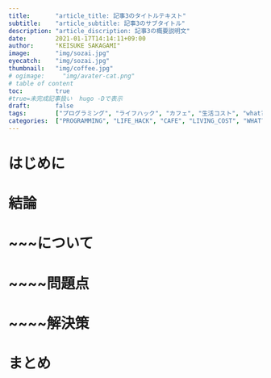 ```yaml
---
title:       "article_title: 記事3のタイトルテキスト"
subtitle:    "article_subtitle: 記事3のサブタイトル"
description: "article_discription: 記事3の概要説明文"
date:        2021-01-17T14:14:11+09:00
author:      "KEISUKE SAKAGAMI"
image:       "img/sozai.jpg"
eyecatch:    "img/sozai.jpg"
thumbnail:   "img/coffee.jpg"
# ogimage:     "img/avater-cat.png"
# table of content
toc:         true
#true=未完成記事扱い  hugo -Dで表示
draft:       false
tags:        ["プログラミング", "ライフハック", "カフェ", "生活コスト", "what?", "経済マネー", "健康", "思考感情メモ", "書評", "スピリチュアル", "夢日記", "エンジェルナンバー", "趣味", "サーフィン", "その他"]
categories:  ["PROGRAMMING", "LIFE_HACK", "CAFE", "LIVING_COST", "WHAT?", "ECONOMY", "HEALTH", "THOUGHTS_EMOTIONS_", "BOOK_REVIEW", "SPIRITUAL", "DREM_ANGEL_NUMBER", "HOBBY", "NON_GENRE"]
---
```

# はじめに
# 結論
# ~~~について
# ~~~~問題点
# ~~~~解決策
# まとめ